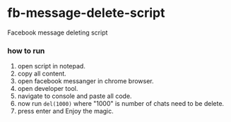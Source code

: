 # fb-message-delete-script
Facebook message deleting script

###  how to run
1. open script in notepad.
1. copy all content.
1. open facebook messanger in chrome browser.
1. open developer tool.
1. navigate to console and paste all code.
1. now run `del(1000)` where "1000" is number of chats need to be delete.
1. press enter and Enjoy the magic.